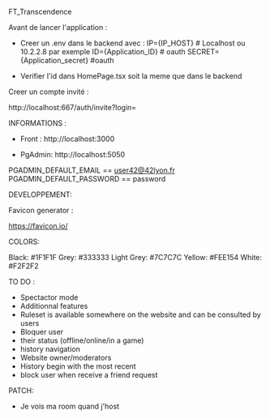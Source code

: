FT_Transcendence

Avant de lancer l'application :

- Creer un .env dans le backend avec : 
    IP={IP_HOST}  # Localhost ou 10.2.2.8 par exemple
    ID={Application_ID} # oauth
    SECRET={Application_secret} #oauth

- Verifier l'id dans HomePage.tsx soit la meme que dans le backend


Creer un compte invité :

http://localhost:667/auth/invite?login=

INFORMATIONS :

- Front : http://localhost:3000

- PgAdmin: http://localhost:5050

PGADMIN_DEFAULT_EMAIL == user42@42lyon.fr
PGADMIN_DEFAULT_PASSWORD == password

DEVELOPPEMENT:

Favicon generator :

https://favicon.io/

COLORS:

Black:      #1F1F1F
Grey:       #333333
Light Grey: #7C7C7C
Yellow:     #FEE154
White:      #F2F2F2

TO DO :
- Spectactor mode
- Additionnal features
- Ruleset is available somewhere on the website and can be consulted by users
- Bloquer user
- their status (offline/online/in a game)
- history navigation
- Website owner/moderators
- History begin with the most recent
- block user when receive a friend request

PATCH:
- Je vois ma room quand j'host